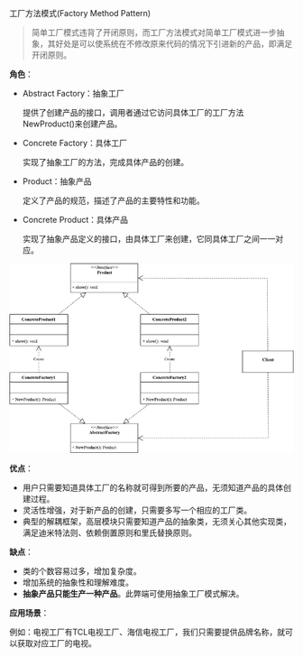 工厂方法模式(Factory Method Pattern)

> 简单工厂模式违背了开闭原则，而工厂方法模式对简单工厂模式进一步抽象，其好处是可以使系统在不修改原来代码的情况下引进新的产品，即满足开闭原则。

**角色**：

- Abstract Factory：抽象工厂

  提供了创建产品的接口，调用者通过它访问具体工厂的工厂方法NewProduct()来创建产品。

- Concrete Factory：具体工厂

  实现了抽象工厂的方法，完成具体产品的创建。

- Product：抽象产品

  定义了产品的规范，描述了产品的主要特性和功能。

- Concrete Product：具体产品

  实现了抽象产品定义的接口，由具体工厂来创建，它同具体工厂之间一一对应。

![](./factory-method.png)

**优点**：

- 用户只需要知道具体工厂的名称就可得到所要的产品，无须知道产品的具体创建过程。
- 灵活性增强，对于新产品的创建，只需要多写一个相应的工厂类。
- 典型的解耦框架，高层模块只需要知道产品的抽象类，无须关心其他实现类，满足迪米特法则、依赖倒置原则和里氏替换原则。

**缺点**：

- 类的个数容易过多，增加复杂度。
- 增加系统的抽象性和理解难度。
- **抽象产品只能生产一种产品**。此弊端可使用抽象工厂模式解决。

**应用场景**：

例如：电视工厂有TCL电视工厂、海信电视工厂，我们只需要提供品牌名称，就可以获取对应工厂的电视。

